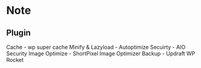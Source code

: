 # Note

## Plugin
Cache - wp super cache
Minify & Lazyload - Autoptimize
Secuirty - AIO Security
Image Optimize - ShortPixel Image Optimizer
Backup - Updraft
WP Rocket
